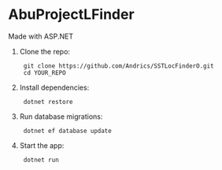 # AbuProjectLFinder
Made with ASP.NET

1) Clone the repo:

        git clone https://github.com/Andrics/SSTLocFinderO.git
        cd YOUR_REPO

2) Install dependencies:

        dotnet restore

3) Run database migrations:

        dotnet ef database update

4) Start the app:

        dotnet run

